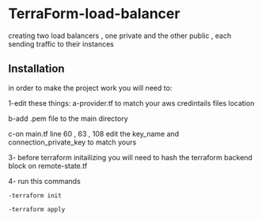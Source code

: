 # TerraForm-load-balancer
creating two load balancers , one private and the other public , each sending traffic to their instances


## Installation

in order to make the project work you will need to:

1-edit these things:
  a-provider.tf to match your aws credintails files location
  
  b-add .pem file to the main directory
  
  c-on main.tf line 60 , 63 , 108 
    edit the key_name and connection_private_key to match yours


3- before terraform initailizing you will need to hash the terraform backend block on remote-state.tf
    
4- run this commands

    -terraform init
    
    -terraform apply



